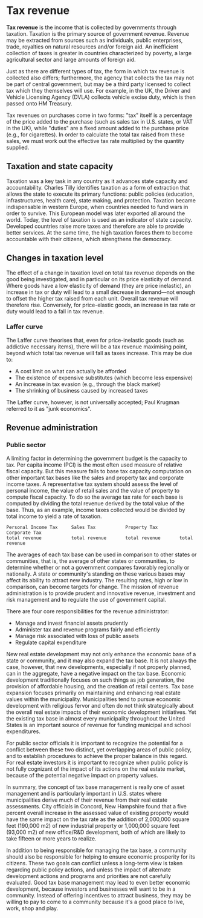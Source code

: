 # Tax revenue

**Tax revenue** is the income that is collected by governments through taxation. Taxation is the primary source of government revenue. Revenue may be extracted from sources such as individuals, public enterprises, trade, royalties on natural resources and/or foreign aid. An inefficient collection of taxes is greater in countries characterized by poverty, a large agricultural sector and large amounts of foreign aid.

Just as there are different types of tax, the form in which tax revenue is collected also differs; furthermore, the agency that collects the tax may not be part of central government, but may be a third party licensed to collect tax which they themselves will use. For example, in the UK, the Driver and Vehicle Licensing Agency (DVLA) collects vehicle excise duty, which is then passed onto HM Treasury.

Tax revenues on purchases come in two forms: "tax" itself is a percentage of the price added to the purchase (such as sales tax in U.S. states, or VAT in the UK), while "duties" are a fixed amount added to the purchase price (e.g., for cigarettes). In order to calculate the total tax raised from these sales, we must work out the effective tax rate multiplied by the quantity supplied.

## Taxation and state capacity
Taxation was a key task in any country as it advances state capacity and accountability. Charles Tilly identifies taxation as a form of extraction that allows the state to execute its primary functions: public policies (education, infrastructures, health care), state making, and protection. Taxation became indispensable in western Europe, when countries needed to fund wars in order to survive. This European model was later exported all around the world. Today, the level of taxation is used as an indicator of state capacity. Developed countries raise more taxes and therefore are able to provide better services. At the same time, the high taxation forces them to become accountable with their citizens, which strengthens the democracy.

## Changes in taxation level
The effect of a change in taxation level on total tax revenue depends on the good being investigated, and in particular on its price elasticity of demand. Where goods have a low elasticity of demand (they are price inelastic), an increase in tax or duty will lead to a small decrease in demand—not enough to offset the higher tax raised from each unit. Overall tax revenue will therefore rise. Conversely, for price-elastic goods, an increase in tax rate or duty would lead to a fall in tax revenue.

### **Laffer curve**
The Laffer curve theorises that, even for price-inelastic goods (such as addictive necessary items), there will be a tax revenue maximising point, beyond which total tax revenue will fall as taxes increase. This may be due to:
- A cost limit on what can actually be afforded
- The existence of expensive substitutes (which become less expensive)
- An increase in tax evasion (e.g., through the black market)
- The shrinking of business caused by increased taxes

The Laffer curve, however, is not universally accepted; Paul Krugman referred to it as "junk economics".

## Revenue administration
### **Public sector**
A limiting factor in determining the government budget is the capacity to tax. Per capita income (PCI) is the most often used measure of relative fiscal capacity. But this measure fails to base tax capacity computation on other important tax bases like the sales and property tax and corporate income taxes. A representative tax system should assess the level of personal income, the value of retail sales and the value of property to compute fiscal capacity. To do so the average tax rate for each base is computed by dividing the total revenue derived by the total value of the base. Thus, as an example, income taxes collected would be divided by total income to yield a rate of taxation.

    Personal Income Tax     Sales Tax           Property Tax        Corporate Tax
    total revenue           total revenue       total revenue       total revenue

The averages of each tax base can be used in comparison to other states or communities, that is, the average of other states or communities, to determine whether or not a government compares favorably regionally or nationally. A state or community's standing on these various bases may affect its ability to attract new industry. The resulting rates, high or low in comparison, can become targets for change. The mission of revenue administration is to provide prudent and innovative revenue, investment and risk management and to regulate the use of government capital.

There are four core responsibilities for the revenue administrator:
- Manage and invest financial assets prudently
- Administer tax and revenue programs fairly and efficiently
- Manage risk associated with loss of public assets
- Regulate capital expenditure

New real estate development may not only enhance the economic base of a state or community, and it may also expand the tax base. It is not always the case, however, that new developments, especially if not properly planned, can in the aggregate, have a negative impact on the tax base. Economic development traditionally focuses on such things as job generation, the provision of affordable housing, and the creation of retail centers. Tax base expansion focuses primarily on maintaining and enhancing real estate values within the municipality. Municipalities tend to pursue economic development with religious fervor and often do not think strategically about the overall real estate impacts of their economic development initiatives. Yet the existing tax base in almost every municipality throughout the United States is an important source of revenue for funding municipal and school expenditures.

For public sector officials it is important to recognize the potential for a conflict between these two distinct, yet overlapping areas of public policy, and to establish procedures to achieve the proper balance in this regard. For real estate investors it is important to recognize when public policy is not fully cognizant of the impact of its actions on the real estate market, because of the potential negative impact on property values.

In summary, the concept of tax base management is really one of asset management and is particularly important in U.S. states where municipalities derive much of their revenue from their real estate assessments. City officials in Concord, New Hampshire found that a five percent overall increase in the assessed value of existing property would have the same impact on the tax rate as the addition of 2,000,000 square feet (190,000 m2) of new industrial property or 1,000,000 square feet (93,000 m2) of new office/R&D development, both of which are likely to take fifteen or more years to realize.

In addition to being responsible for managing the tax base, a community should also be responsible for helping to ensure economic prosperity for its citizens. These two goals can conflict unless a long-term view is taken regarding public policy actions, and unless the impact of alternate development actions and programs and priorities are not carefully evaluated. Good tax base management may lead to even better economic development, because investors and businesses will want to be in a community. Instead of offering incentives to attract business, they may be willing to pay to come to a community because it's a good place to live, work, shop and play. 